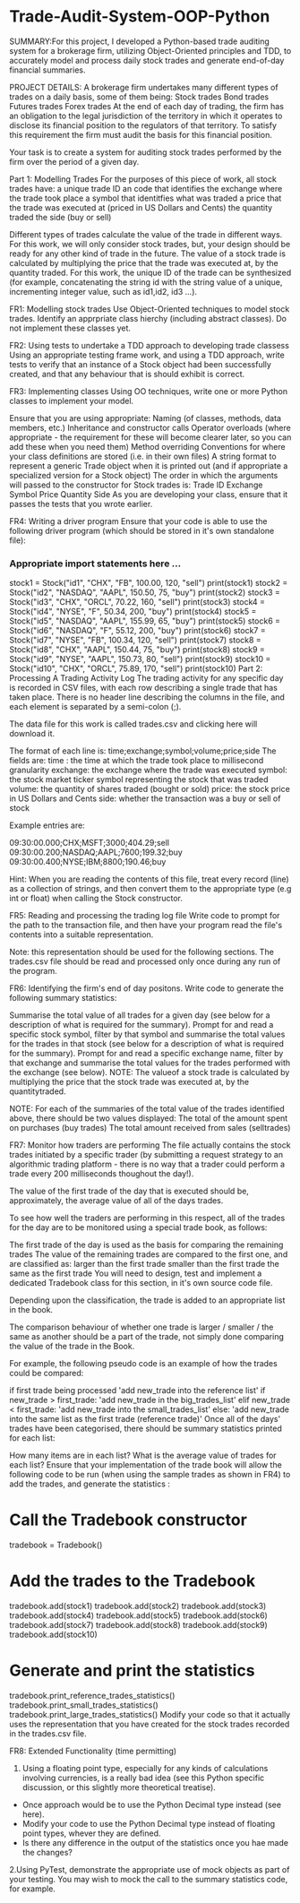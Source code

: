 

# Trade-Audit-System-OOP-Python
SUMMARY:For this project, I developed a Python-based trade auditing system for a brokerage firm, utilizing Object-Oriented principles and TDD, to accurately model and process daily stock trades and generate end-of-day financial summaries.

PROJECT DETAILS: 
A brokerage firm undertakes many different types of trades on a daily basis, some of them being:
Stock trades
Bond trades
Futures trades
Forex trades
At the end of each day of trading, the firm has an obligation to the legal jurisdiction of the territory in which it operates to disclose its financial position to the regulators of that territory. To satisfy this requirement the firm must audit the basis for this financial position.

Your task is to create a system for auditing stock trades performed by the firm over the period of a given day.

Part 1: Modelling Trades
For the purposes of this piece of work, all stock trades have:
a unique trade ID
an code that identifies the exchange where the trade took place
a symbol that identitfies what was traded
a price that the trade was executed at (priced in US Dollars and Cents)
the quantity traded
the side (buy or sell)

Different types of trades calculate the value of the trade in different ways. For this work, we will only consider stock trades, but, your design should be ready for any other kind of trade in the future.
The value of a stock trade is calculated by multiplying the price that the trade was executed at, by the quantity traded.
For this work, the unique ID of the trade can be synthesized (for example, concatenating the string id with the string value of a unique, incrementing integer value, such as id1,id2, id3 ...).

FR1: Modelling stock trades
Use Object-Oriented techniques to model stock trades. Identify an apprpriate class hierchy (including abstract classes). Do not implement these classes yet.

FR2: Using tests to undertake a TDD approach to developing trade classess
Using an appropriate testing frame work, and using a TDD approach, write tests to verify that an instance of a 
Stock object had been successfully created, and that any behaviour that is should exhibit is correct.

FR3: Implementing classes
Using OO techniques, write one or more Python classes to implement your model.

Ensure that you are using appropriate:
Naming (of classes, methods, data members, etc.)
Inheritance and constructor calls
Operator overloads (where appropriate - the requirement for these will become clearer later, so you can add these when you need them)
Method overriding
Conventions for where your class definitions are stored (i.e. in their own files)
A string format to represent a generic Trade object when it is printed out (and if appropriate a specialized version for a Stock object)
The order in which the arguments will passed to the constructor for 
Stock trades is:
Trade ID
Exchange
Symbol
Price
Quantity
Side
As you are developing your class, ensure that it passes the tests that you wrote earlier.

FR4: Writing a driver program
Ensure that your code is able to use the following driver program (which should be stored in it's own standalone file):

### Appropriate import statements here ...
 
stock1 = Stock("id1", "CHX", "FB", 100.00, 120, "sell")
print(stock1)
stock2 = Stock("id2", "NASDAQ", "AAPL", 150.50, 75, "buy")
print(stock2)
stock3 = Stock("id3", "CHX", "ORCL", 70.22, 160, "sell")
print(stock3)
stock4 = Stock("id4", "NYSE", "F", 50.34, 200, "buy")
print(stock4)
stock5 = Stock("id5", "NASDAQ", "AAPL", 155.99, 65, "buy")
print(stock5)
stock6 = Stock("id6", "NASDAQ", "F", 55.12, 200, "buy")
print(stock6)
stock7 = Stock("id7", "NYSE", "FB", 100.34, 120, "sell")
print(stock7)
stock8 = Stock("id8", "CHX", "AAPL", 150.44, 75, "buy")
print(stock8)
stock9 = Stock("id9", "NYSE", "AAPL", 150.73, 80, "sell")
print(stock9)
stock10 = Stock("id10", "CHX", "ORCL", 75.89, 170, "sell")
print(stock10)
Part 2: Processing A Trading Activity Log
The trading activity for any specific day is recorded in CSV files, with each row describing a single trade that has taken place. There is no header line describing the columns in the file, and each element is separated by a semi-colon (;).

The data file for this work is called trades.csv and clicking here will download it.

The format of each line is: time;exchange;symbol;volume;price;side
The fields are: 
time : the time at which the trade took place to millisecond granularity
exchange: the exchange where the trade was executed
symbol: the stock market ticker symbol representing the stock that was traded
volume: the quantity of shares traded (bought or sold)
price: the stock price in US Dollars and Cents
side: whether the transaction was a buy or sell of stock

Example entries are:

09:30:00.000;CHX;MSFT;3000;404.29;sell
09:30:00.200;NASDAQ;AAPL;7600;199.32;buy
09:30:00.400;NYSE;IBM;8800;190.46;buy

Hint: When you are reading the contents of this file, treat every record (line) as a collection of strings, and then convert them to the appropriate type (e.g int or float) when calling the 
Stock constructor.

FR5: Reading and processing the trading log file
Write code to prompt for the path to the transaction file, and then have your program read the file's contents into a suitable representation.

Note: this representation should be used for the following sections. The trades.csv file should be read and processed only once during any run of the program.

FR6: Identifying the firm's end of day positons. Write code to generate the following summary statistics:

Summarise the total value of all trades for a given day (see below for a description of what is required for the summary).
Prompt for and read a specific stock symbol, filter by that symbol and summarise the total values for the trades in that stock (see below for a description of what is required for the summary).
Prompt for and read a specific exchange name, filter by that exchange and summarise the total values for the trades performed with the exchange (see below).
NOTE: The valueof a stock trade is calculated by multiplying the 
price that the stock trade was executed at, by the quantitytraded.

NOTE: For each of the summaries of the total value of the trades identified above, there should be two values displayed:
The total of the amount spent on purchases (buy trades)
The total amount received from sales (selltrades)

FR7: Monitor how traders are performing
The file actually contains the stock trades initiated by a specific trader (by submitting a request strategy to an algorithmic trading platform - there is no way that a trader could perform a trade every 200 milliseconds thoughout the day!).

The value of the first trade of the day that is executed should be, approximately, the average value of all of the days trades.

To see how well the traders are performing in this respect, all of the trades for the day are to be monitored using a special trade book, as follows:

The first trade of the day is used as the basis for comparing the remaining trades
The value of the remaining trades are compared to the first one, and are classified as:
larger than the first trade
smaller than the first trade
the same as the first trade
You will need to design, test and implement a dedicated Tradebook class for this section, in it's own source code file.

Depending upon the classification, the trade is added to an appropriate list in the book.

The comparison behaviour of whether one trade is larger / smaller / the same as another should be a part of the trade, not simply done comparing the value of the trade in the Book.

For example, the following pseudo code is an example of how the trades could be compared:

if first trade being processed
   'add new_trade into the reference list'
if new_trade > first_trade:
   'add new_trade in the big_trades_list'
elif new_trade < first_trade:
   'add new_trade into the small_trades_list'
else:
   'add new_trade into the same list as the first trade (reference trade)'
Once all of the days' trades have been categorised, there should be summary statistics printed for each list:

How many items are in each list?
What is the average value of trades for each list?
Ensure that your implementation of the trade book will allow the following code to be run (when using the sample trades as shown in FR4) to add the trades, and generate the statistics :

# Call the Tradebook constructor
tradebook = Tradebook()
 
# Add the trades to the Tradebook
tradebook.add(stock1)
tradebook.add(stock2)
tradebook.add(stock3)
tradebook.add(stock4)
tradebook.add(stock5)
tradebook.add(stock6)
tradebook.add(stock7)
tradebook.add(stock8)
tradebook.add(stock9)
tradebook.add(stock10)
 
# Generate and print the statistics
tradebook.print_reference_trades_statistics()
tradebook.print_small_trades_statistics()
tradebook.print_large_trades_statistics()
Modify your code so that it actually uses the representation that you have created for the stock trades recorded in the 
trades.csv
 file.

FR8: Extended Functionality (time permitting)
1. Using a floating point type, especially for any kinds of calculations involving currencies, is a really bad idea (see this Python specific discussion, or this slightly more theoretical treatise).

- Once approach would be to use the Python Decimal type instead (see here).
- Modify your code to use the Python Decimal type instead of floating point types, whever they are defined.
- Is there any difference in the output of the statistics once you hae made the changes?

2.Using PyTest, demonstrate the appropriate use of mock objects as part of your testing. You may wish to mock the call to the summary statistics code, for example.

